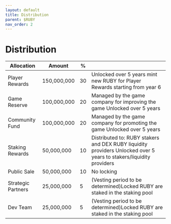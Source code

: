 ```yaml
---
layout: default
title: Distribution
parent: $RUBY
nav_order: 2
---
```


# Distribution

| Allocation         | Amount      | %                   |                                                                                                                                               |
| ------------------ | ----------- | ------------------- | --------------------------------------------------------------------------------------------------------------------------------------------- |
| Player Rewards     | 150,000,000 |               30    | Unlocked over 5 years mint new RUBY for Player Rewards starting from year 6                                   |
| Game Reserve       | 100,000,000 |                20   | Managed by the game company for improving the game Unlocked over 5 years                                     |
| Community Fund     | 100,000,000 |                20   | Managed by the game company for promoting the game Unlocked over 5 years                                            |
| Staking Rewards    | 50,000,000  |                10   | Distributed to: RUBY stakers and DEX RUBY liquidity providers Unlocked over 5 years to stakers/liquidity providers</li></ul> |
| Public Sale        | 50,000,000  |                10   | No locking                                                                                                                  |
| Strategic Partners | 25,000,000  |                 5   | (Vesting period to be determined)Locked RUBY are staked in the staking pool                                       |
| Dev Team           | 25,000,000  |                 5   | (Vesting period to be determined)Locked RUBY are staked in the staking pool                                      |
